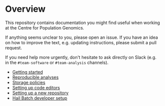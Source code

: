 # Overview

This repository contains documentation you might find useful when working at the
Centre for Population Genomics.

If anything seems unclear to you, please open an issue. If you have an idea on
how to improve the text, e.g. updating instructions, please submit a pull
request.

If you need help more urgently, don't hesitate to ask directly on Slack (e.g. in
the `#team-software` or `#team-analysis` channels).

- [Getting started](getting_started.md)
- [Reproducible analyses](reproducible_analyses.md)
- [Storage policies](storage_policies)
- [Setting up code editors](code_editors.md)
- [Setting up a new repository](new_repository.md)
- [Hail Batch developer setup](hail_batch_dev.md)
